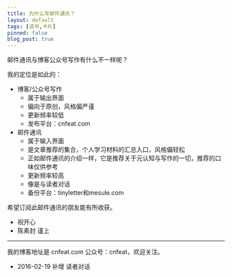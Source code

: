 ```yaml
---
title: 为什么写邮件通讯？
layout: default
tags: [读书,卡片]
pinned: false
blog_post: true
---
```



邮件通讯与博客公众号写作有什么不一样呢？

我的定位是如此的：

- 博客/公众号写作
	+ 属于输出界面
	+ 偏向于原创，风格偏严谨
	+ 更新频率较低
	+ 发布平台：cnfeat.com
- 邮件通讯
	+ 属于输入界面
	+ 是文章推荐的集合，个人学习材料的汇总入口，风格偏轻松
	+ 正如邮件通讯的介绍一样，它是推荐关于元认知与写作的一切，推荐的口味仅供参考
	+ 更新频率较高
	+ 像是与读者对话
	+ 备份平台：tinyletter和mesule.com

希望订阅此邮件通讯的朋友能有所收获。


- 祝开心
- 陈素封 谨上


----

我的博客地址是 cnfeat.com 公众号：cnfeat，欢迎关注。


- 2016-02-19 补增 读者对话
